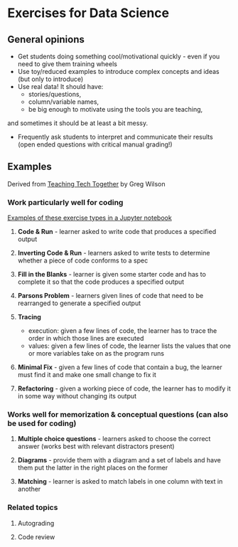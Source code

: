 # Exercises for Data Science

## General opinions 
- Get students doing something cool/motivational quickly - even if you need to give them training wheels
- Use toy/reduced examples to introduce complex concepts and ideas (but only to introduce)
- Use real data! It should have: 
    - stories/questions, 
    - column/variable names,
    - be big enough to motivate using the tools you are teaching,

and sometimes it should be at least a bit messy.
- Frequently ask students to interpret and communicate their results (open ended questions with critical manual grading!)

## Examples

Derived from [Teaching Tech Together](https://teachtogether.tech/#s:exercises) by Greg Wilson

### Work particularly well for coding
[Examples of these exercise types in a Jupyter notebook](https://github.com/UBC-MDS/MDS_instructor_training/blob/master/exercises_for_data_science_examples.ipynb)

1. **Code & Run** - learner asked to write code that produces a specified output

1. **Inverting Code & Run** - learners asked to write tests to determine whether a piece of code conforms to a spec

1. **Fill in the Blanks** - learner is given some starter code and has to complete it so that the code produces a specified output 

1. **Parsons Problem** - learners given lines of code that need to be rearranged to generate a specified output

1. **Tracing** 
    - execution: given a few lines of code, the learner has to trace the order in which those lines are executed
    - values: given a few lines of code, the learner lists the values that one or more variables take on as the program runs

1. **Minimal Fix** - given a few lines of code that contain a bug, the learner must find it and make one small change to fix it 

1. **Refactoring** - given a working piece of code, the learner has to modify it in some way without changing its output

### Works well for memorization & conceptual questions (can also be used for coding)

1. **Multiple choice questions** - learners asked to choose the correct answer (works best with relevant distractors present)

1. **Diagrams** - provide them with a diagram and a set of labels and have them put the latter in the right places on the former

1. **Matching** - learner is asked to match labels in one column with text in another

### Related topics

1. Autograding

1. Code review 
